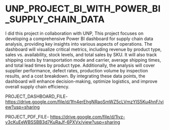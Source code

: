 # UNP_PROJECT_BI_WITH_POWER_BI_SUPPLY_CHAIN_DATA
I did this project in collaboration with UNP, This project focuses on developing a comprehensive Power BI dashboard for supply chain data analysis, providing key insights into various aspects of operations. The dashboard will visualize critical metrics, including revenue by product type, sales vs. availability, stock levels, and total sales by SKU. It will also track shipping costs by transportation mode and carrier, average shipping times, and total lead times by product type. Additionally, the analysis will cover supplier performance, defect rates, production volume by inspection results, and a cost breakdown. By integrating these data points, the dashboard will enhance decision-making, optimize logistics, and improve overall supply chain efficiency.

PROJECT_DASHBOARD_FILE- https://drive.google.com/file/d/1fn4erEhgNRaoSmWZ5cLVmzYIS5Ku4hnF/view?usp=sharing

PROJECT_PDF_FILE- https://drive.google.com/file/d/1lyz-v3cKuEeWBSSBB3d7KuRaJf-6PXVx/view?usp=sharing
